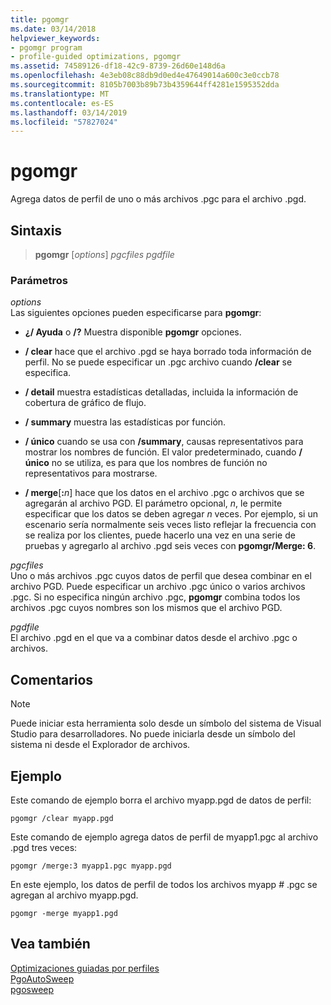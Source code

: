 ```yaml
---
title: pgomgr
ms.date: 03/14/2018
helpviewer_keywords:
- pgomgr program
- profile-guided optimizations, pgomgr
ms.assetid: 74589126-df18-42c9-8739-26d60e148d6a
ms.openlocfilehash: 4e3eb08c88db9d0ed4e47649014a600c3e0ccb78
ms.sourcegitcommit: 8105b7003b89b73b4359644ff4281e1595352dda
ms.translationtype: MT
ms.contentlocale: es-ES
ms.lasthandoff: 03/14/2019
ms.locfileid: "57827024"
---
```

# <a name="pgomgr"></a>pgomgr

Agrega datos de perfil de uno o más archivos .pgc para el archivo .pgd.

## <a name="syntax"></a>Sintaxis

> **pgomgr** [*options*] *pgcfiles* *pgdfile*

### <a name="parameters"></a>Parámetros

*options*<br/>
Las siguientes opciones pueden especificarse para **pgomgr**:

- **¿/ Ayuda** o **/?** Muestra disponible **pgomgr** opciones.

- **/ clear** hace que el archivo .pgd se haya borrado toda información de perfil. No se puede especificar un .pgc archivo cuando **/clear** se especifica.

- **/ detail** muestra estadísticas detalladas, incluida la información de cobertura de gráfico de flujo.

- **/ summary** muestra las estadísticas por función.

- **/ único** cuando se usa con **/summary**, causas representativos para mostrar los nombres de función. El valor predeterminado, cuando **/ único** no se utiliza, es para que los nombres de función no representativos para mostrarse.

- **/ merge**\[**:**<em>n</em>] hace que los datos en el archivo .pgc o archivos que se agregarán al archivo PGD. El parámetro opcional, *n*, le permite especificar que los datos se deben agregar *n* veces. Por ejemplo, si un escenario sería normalmente seis veces listo reflejar la frecuencia con se realiza por los clientes, puede hacerlo una vez en una serie de pruebas y agregarlo al archivo .pgd seis veces con **pgomgr/Merge: 6**.

*pgcfiles*<br/>
Uno o más archivos .pgc cuyos datos de perfil que desea combinar en el archivo PGD. Puede especificar un archivo .pgc único o varios archivos .pgc. Si no especifica ningún archivo .pgc, **pgomgr** combina todos los archivos .pgc cuyos nombres son los mismos que el archivo PGD.

*pgdfile*<br/>
El archivo .pgd en el que va a combinar datos desde el archivo .pgc o archivos.

## <a name="remarks"></a>Comentarios

> [!NOTE]
> Puede iniciar esta herramienta solo desde un símbolo del sistema de Visual Studio para desarrolladores. No puede iniciarla desde un símbolo del sistema ni desde el Explorador de archivos.

## <a name="example"></a>Ejemplo

Este comando de ejemplo borra el archivo myapp.pgd de datos de perfil:

`pgomgr /clear myapp.pgd`

Este comando de ejemplo agrega datos de perfil de myapp1.pgc al archivo .pgd tres veces:

`pgomgr /merge:3 myapp1.pgc myapp.pgd`

En este ejemplo, los datos de perfil de todos los archivos myapp # .pgc se agregan al archivo myapp.pgd.

`pgomgr -merge myapp1.pgd`

## <a name="see-also"></a>Vea también

[Optimizaciones guiadas por perfiles](profile-guided-optimizations.md)<br/>
[PgoAutoSweep](pgoautosweep.md)<br/>
[pgosweep](pgosweep.md)<br/>
